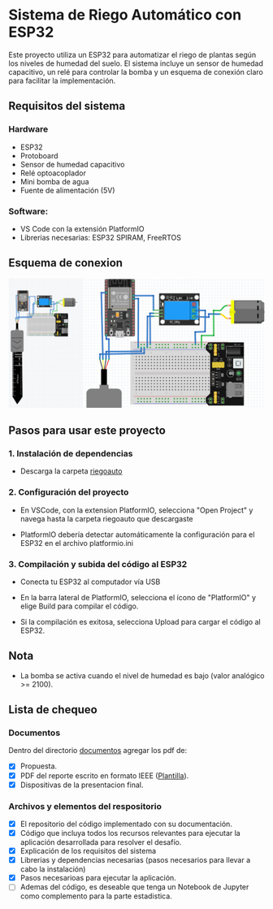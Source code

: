 # Sistema de Riego Automático con ESP32

Este proyecto utiliza un ESP32 para automatizar el riego de plantas según los niveles de humedad del suelo. El sistema incluye un sensor de humedad capacitivo, un relé para controlar la bomba y un esquema de conexión claro para facilitar la implementación.

## Requisitos del sistema

### Hardware
- ESP32
- Protoboard
- Sensor de humedad capacitivo
- Relé optoacoplador
- Mini bomba de agua
- Fuente de alimentación (5V)

### Software:
- VS Code con la extensión PlatformIO
- Librerias necesarias: ESP32 SPIRAM, FreeRTOS

## Esquema de conexion
![Image](documentos/Esquematico.png)

## Pasos para usar este proyecto

### 1. Instalación de dependencias

  - Descarga la carpeta [riegoauto](https://github.com/sebudea/proyectos_2024-2/tree/main/GR-08/riegoauto)

### 2. Configuración del proyecto

- En VSCode, con la extension PlatformIO, selecciona "Open Project" y navega hasta la carpeta riegoauto que descargaste

- PlatformIO debería detectar automáticamente la configuración para el ESP32 en el archivo platformio.ini

### 3. Compilación y subida del código al ESP32

- Conecta tu ESP32 al computador vía USB

- En la barra lateral de PlatformIO, selecciona el ícono de "PlatformIO" y elige Build para compilar el código.

- Si la compilación es exitosa, selecciona Upload para cargar el código al ESP32.

## Nota

- La bomba se activa cuando el nivel de humedad es bajo (valor analógico >= 2100).




## Lista de chequeo

### Documentos

Dentro del directorio [documentos](documentos/) agregar los pdf de:
- [x] Propuesta.
- [x] PDF del reporte escrito en formato IEEE ([Plantilla](https://docs.google.com/document/d/1STlifdKxZfG4ckL1YRGXvTSxvrQErKwg9SXYhQl0JYo/edit?usp=sharing)).
- [x] Dispositivas de la presentacion final.

### Archivos y elementos del respositorio

- [x] El repositorio del código implementado con su documentación. 
- [x] Código que incluya todos los recursos relevantes para ejecutar la aplicación desarrollada para resolver el desafío. 
- [x] Explicación de los requisitos del sistema
- [x] Librerias y dependencias necesarias (pasos necesarios para llevar a cabo la instalación)
- [x] Pasos necesarioas para ejecutar la aplicación.
- [ ] Ademas del código, es deseable que tenga un Notebook de Jupyter como complemento para la parte estadistica.
